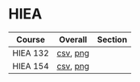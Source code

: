 # HIEA

| Course | Overall | Section |
| ------ | ------- | ------- |
| HIEA 132 | [csv](https://github.com/UCSD-Historical-Enrollment-Data//Users/ryanbatubara/Desktop/2024Spring/blob/main/overall/HIEA%20132.csv), [png](https://raw.githubusercontent.com/UCSD-Historical-Enrollment-Data//Users/ryanbatubara/Desktop/2024Spring/main/plot_overall/HIEA%20132.png) |  |
| HIEA 154 | [csv](https://github.com/UCSD-Historical-Enrollment-Data//Users/ryanbatubara/Desktop/2024Spring/blob/main/overall/HIEA%20154.csv), [png](https://raw.githubusercontent.com/UCSD-Historical-Enrollment-Data//Users/ryanbatubara/Desktop/2024Spring/main/plot_overall/HIEA%20154.png) |  |
